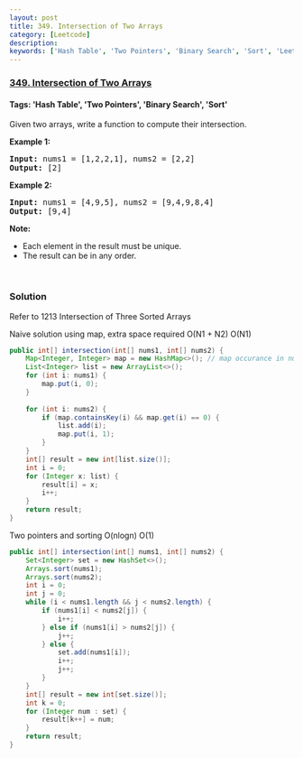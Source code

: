 ```yaml
---
layout: post
title: 349. Intersection of Two Arrays
category: [Leetcode]
description: 
keywords: ['Hash Table', 'Two Pointers', 'Binary Search', 'Sort', 'Leetcode', 'Easy']
---
```

### [349. Intersection of Two Arrays](https://leetcode.com/problems/intersection-of-two-arrays)

#### Tags: 'Hash Table', 'Two Pointers', 'Binary Search', 'Sort'

<div class="content__u3I1 question-content__JfgR"><div><p>Given two arrays, write a function to compute their intersection.</p>
<p><strong>Example 1:</strong></p>
<pre><strong>Input: </strong>nums1 = <span id="example-input-1-1">[1,2,2,1]</span>, nums2 = <span id="example-input-1-2">[2,2]</span>
<strong>Output: </strong><span id="example-output-1">[2]</span>
</pre>
<div>
<p><strong>Example 2:</strong></p>
<pre><strong>Input: </strong>nums1 = <span id="example-input-2-1">[4,9,5]</span>, nums2 = <span id="example-input-2-2">[9,4,9,8,4]</span>
<strong>Output: </strong><span id="example-output-2">[9,4]</span></pre>
</div>
<p><b>Note:</b></p>
<ul>
<li>Each element in the result must be unique.</li>
<li>The result can be in any order.</li>
</ul>
<p> </p>
</div></div>

### Solution
Refer to 1213 Intersection of Three Sorted Arrays

Naive solution using map, extra space required
O(N1 + N2) O(N1)
```java
public int[] intersection(int[] nums1, int[] nums2) {
    Map<Integer, Integer> map = new HashMap<>(); // map occurance in nums2
    List<Integer> list = new ArrayList<>();
    for (int i: nums1) {
        map.put(i, 0);
    }
    
    for (int i: nums2) {
        if (map.containsKey(i) && map.get(i) == 0) {
            list.add(i);
            map.put(i, 1);
        }
    }
    int[] result = new int[list.size()];
    int i = 0;
    for (Integer x: list) {
        result[i] = x;
        i++;
    }
    return result;
}
```
Two pointers and sorting
O(nlogn) O(1)
```java
public int[] intersection(int[] nums1, int[] nums2) {
    Set<Integer> set = new HashSet<>();
    Arrays.sort(nums1);
    Arrays.sort(nums2);
    int i = 0;
    int j = 0;
    while (i < nums1.length && j < nums2.length) {
        if (nums1[i] < nums2[j]) {
            i++;
        } else if (nums1[i] > nums2[j]) {
            j++;
        } else {
            set.add(nums1[i]);
            i++;
            j++;
        }
    }
    int[] result = new int[set.size()];
    int k = 0;
    for (Integer num : set) {
        result[k++] = num;
    }
    return result;
}
```